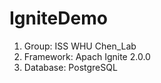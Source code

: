 # IgniteDemo

1.  Group: ISS WHU Chen_Lab
2.  Framework:  Apach Ignite 2.0.0
3.  Database: PostgreSQL